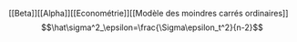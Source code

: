 [[Beta]][[Alpha]][[Econométrie]][[Modèle des moindres carrés ordinaires]]
$$\hat\sigma^2_\epsilon=\frac{\Sigma\epsilon_t^2}{n-2}$$
